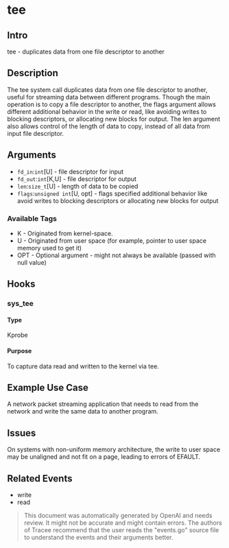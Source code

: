 
# tee

## Intro
tee - duplicates data from one file descriptor to another

## Description
The tee system call duplicates data from one file descriptor to another, useful for streaming data between different programs. Though the main operation is to copy a file descriptor to another, the flags argument allows different additional behavior in the write or read, like avoiding writes to blocking descriptors, or allocating new blocks for output. The len argument also allows control of the length of data to copy, instead of all data from input file descriptor.

## Arguments
* `fd_in`:`int`[U] - file descriptor for input
* `fd_out`:`int`[K,U] - file descriptor for output
* `len`:`size_t`[U] - length of data to be copied
* `flags`:`unsigned int`[U, opt] - flags specified additional behavior like avoid writes to blocking descriptors or allocating new blocks for output

### Available Tags
* K - Originated from kernel-space.
* U - Originated from user space (for example, pointer to user space memory used to get it)
* OPT - Optional argument - might not always be available (passed with null value)

## Hooks
### sys_tee
#### Type
Kprobe 
#### Purpose
To capture data read and written to the kernel via tee.

## Example Use Case
A network packet streaming application that needs to read from the network and write the same data to another program.

## Issues
On systems with non-uniform memory architecture, the write to user space may be unaligned and not fit on a page, leading to errors of EFAULT.

## Related Events
* write
* read

> This document was automatically generated by OpenAI and needs review. It might
> not be accurate and might contain errors. The authors of Tracee recommend that
> the user reads the "events.go" source file to understand the events and their
> arguments better.
